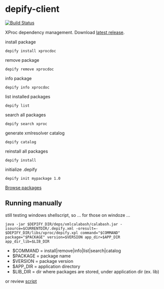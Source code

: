 depify-client
=============

[![Build Status](https://travis-ci.org/depify/depify-client.svg)](https://travis-ci.org/depify/depify-client)

XProc dependency management. Download [latest release](https://github.com/depify/depify-client/releases/latest).

install package
```
depify install xprocdoc
```

remove package
```
depify remove xprocdoc
```

info package
```
depify info xprocdoc
```

list installed packages
```
depify list
```

search all packages
```
depify search xproc
```

generate xmlresolver catalog
```
depify catalog
```

reinstall all packages
```
depify install
```

initialize .depify
```
depify init mypackage 1.0
```

[Browse packages](http://depify.com)


## Running manually

still testing windows shellscript, so ... for those on windoze ...

```
java -jar $DEPIFY_DIR/deps/xmlcalabash/calabash.jar -isource=$CURRENTDIR/.depify.xml -oresult=- $DEPIFY_DIR/libs/xproc/depify.xpl command="$COMMAND" package="$PACKAGE" version=$VERSION app_dir=$APP_DIR app_dir_lib=$LIB_DIR
```

* $COMMAND = install|remove|info|list|search|catalog
* $PACKAGE = package name
* $VERSION = package version
* $APP_DIR = application directory
* $LIB_DIR = dir where packages are stored, under application dir (ex. lib) 

or review [script](https://github.com/depify/depify-client/blob/master/src/client/commandline/depify)
